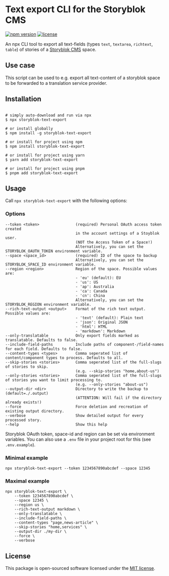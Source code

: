 # Text export CLI for the Storyblok CMS

[![npm version](https://img.shields.io/npm/v/storyblok-text-export.svg)](https://www.npmjs.com/package/storyblok-text-export)
[![license](https://img.shields.io/github/license/webflorist/storyblok-text-export)](https://github.com/webflorist/storyblok-text-export/blob/main/LICENSE)

An npx CLI tool to export all text-fields (types `text`, `textarea`, `richtext`, `table`) of stories of a [Storyblok CMS](https://www.storyblok.com) space.

## Use case

This script can be used to e.g. export all text-content of a storyblok space to be forwarded to a translation service provider.

## Installation

```shell

# simply auto-download and run via npx
$ npx storyblok-text-export

# or install globally
$ npm install -g storyblok-text-export

# or install for project using npm
$ npm install storyblok-text-export

# or install for project using yarn
$ yarn add storyblok-text-export

# or install for project using pnpm
$ pnpm add storyblok-text-export
```

## Usage

Call `npx storyblok-text-export` with the following options:

### Options

```text
--token <token>                (required) Personal OAuth access token created
                               in the account settings of a Stoyblok user.
                               (NOT the Access Token of a Space!)
                               Alternatively, you can set the STORYBLOK_OAUTH_TOKEN environment variable.
--space <space_id>             (required) ID of the space to backup
                               Alternatively, you can set the STORYBLOK_SPACE_ID environment variable.
--region <region>              Region of the space. Possible values are:
                               - 'eu' (default): EU
                               - 'us': US
                               - 'ap': Australia
                               - 'ca': Canada
                               - 'cn': China
                               Alternatively, you can set the STORYBLOK_REGION environment variable.
--rich-text-output <output>    Format of the rich text output. Possible values are:
                               - 'text' (default): Plain text
                               - 'json': Original JSON
                               - 'html': HTML
                               - 'markdown': Markdown
--only-translatable            Only export fields marked as translatable. Defaults to false.
--include-field-paths          Include paths of component-/field-names for each field. Defaults to false.
--content-types <types>        Comma seperated list of content/component types to process. Defaults to all.
--skip-stories <stories>       Comma seperated list of the full-slugs of stories to skip.
                               (e.g. --skip-stories "home,about-us")
--only-stories <stories>       Comma seperated list of the full-slugs of stories you want to limit processing to.
                               (e.g. --only-stories "about-us")
--output-dir <dir>             Directory to write the backup to (default=./.output)
                               (ATTENTION: Will fail if the directory already exists!)
--force                        Force deletion and recreation of existing output directory.
--verbose                      Show detailed output for every processed story.
--help                         Show this help
```

Storyblok OAuth token, space-id and region can be set via environment variables. You can also use a `.env` file in your project root for this (see `.env.example`).

### Minimal example

```shell
npx storyblok-text-export --token 1234567890abcdef --space 12345
```

### Maximal example

```shell
npx storyblok-text-export \
    --token 1234567890abcdef \
    --space 12345 \
    --region us \
    --rich-text-output markdown \
    --only-translatable \
    --include-field-paths \
    --content-types "page,news-article" \
    --skip-stories "home,services" \
    --output-dir ./my-dir \
    --force \
    --verbose
```

## License

This package is open-sourced software licensed under the [MIT license](https://github.com/webflorist/storyblok-text-export/blob/main/LICENSE).
